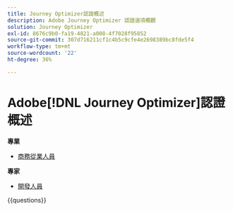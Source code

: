```yaml
---
title: Journey Optimizer認證概述
description: Adobe Journey Optimizer 認證選項概觀
solution: Journey Optimizer
exl-id: 8676c9b0-fa19-4821-a008-4f7028f95852
source-git-commit: 307d716211cf1c4b5c9cfe4e2698389bc8fde5f4
workflow-type: tm+mt
source-wordcount: '22'
ht-degree: 36%

---
```


# Adobe[!DNL Journey Optimizer]認證概述

**專業**

* [商務從業人員](https://certification.adobe.com/certification/aem-business-practitioner-professional)<!--AD0-E607-->

**專家**

* [開發人員](https://certification.adobe.com/certification/journey-optimizer-developer-expert) <!--AD0-E606-->

{{questions}}

